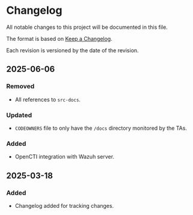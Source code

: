# Changelog

All notable changes to this project will be documented in this file.

The format is based on [Keep a Changelog](https://keepachangelog.com/en/1.1.0/).

Each revision is versioned by the date of the revision.

## 2025-06-06

### Removed

- All references to `src-docs`.

### Updated

- `CODEOWNERS` file to only have the `/docs` directory monitored by the TAs.

### Added

- OpenCTI integration with Wazuh server.

## 2025-03-18

### Added

- Changelog added for tracking changes.

